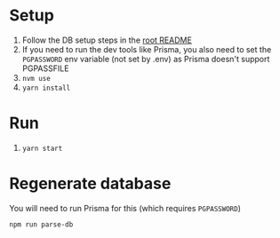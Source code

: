 # Setup

1. Follow the DB setup steps in the [root README](../../README.md)
1. If you need to run the dev tools like Prisma, you also need to set the `PGPASSWORD` env variable (not set by .env) as Prisma doesn't support PGPASSFILE
1. `nvm use`
1. `yarn install`

<!-- set -a; pushd ../../ && . ./.env; popd; set +a -->

# Run

1. `yarn start`

# Regenerate database

You will need to run Prisma for this (which requires `PGPASSWORD`)

`npm run parse-db`
